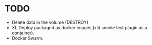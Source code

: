 # TODO #

* Delete data in the volume (DESTROY)
* XL Deploy packaged as docker images (xld smoke test plugin as a container).
* Docker Swarm.
 
 
